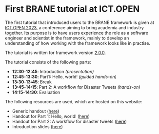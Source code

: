 # First BRANE tutorial at ICT.OPEN
The first tutorial that introduced users to the BRANE framework is given at [ICT.OPEN 2023](https://ictopen.nl/), a conference aiming to bring academia and industry together. Its purpose is to have users experience the role as a software engineer and scientist in the framework, mainly to develop an understanding of how working with the framework looks like in practise.

The tutorial is written for framework version [2.0.0](https://github.com/epi-project/brane/tree/v2.0.0).

The tutorial consists of the following parts:
- **12:30**-**12:45**: Introduction _(presentation)_
- **12:45**-**13:30**: Part1: Hello, world! _(guided hands-on)_
- **13:30**-**13:45**: Break
- **13:45**-**14:15**: Part 2: A workflow for Disaster Tweets _(hands-on)_
- **14:15**-**14:30**: Evaluation

The following resources are used, which are hosted on this website:
- Generic handout ([here](./EPI-Tutorial-ICT-OPEN.docx.pdf))
- Handout for Part 1: Hello, world! ([here](./p1_hello_world.md))
- Handout for Part 2: A workflow for disaster tweets ([here](./p2_disaster_tweets.md))
- Introduction slides ([here](./2023-04-20%20EPIF%20Tutorial%20Introduction.pdf))
